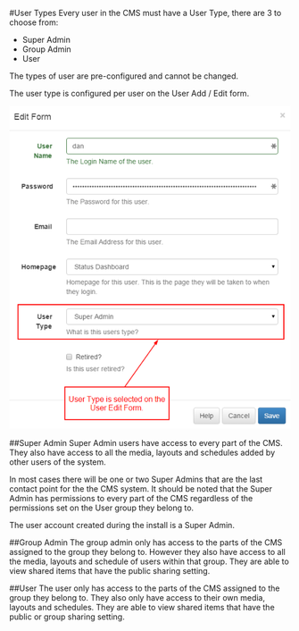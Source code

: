 <!--toc=users-->
#User Types
Every user in the CMS must have a User Type, there are 3 to choose from:

- Super Admin
- Group Admin
- User

The types of user are pre-configured and cannot be changed.

The user type is configured per user on the User Add / Edit form.

![User Edit Form](img/users_user_edit_usertype.png)

##Super Admin
Super Admin users have access to every part of the CMS. They also have access to all the media, layouts and schedules added by other users of the system.

In most cases there will be one or two Super Admins that are the last contact point for the the CMS system. It should be noted that the Super Admin has permissions to every part of the CMS regardless of the permissions set on the User group they belong to.

The user account created during the install is a Super Admin.

##Group Admin
The group admin only has access to the parts of the CMS assigned to the group they belong to. However they also have access to all the media, layouts and schedule of users within that group. They are able to view shared items that have the public sharing setting.

##User
The user only has access to the parts of the CMS assigned to the group they belong to. They also only have access to their own media, layouts and schedules. They are able to view shared items that have the public or group sharing setting.